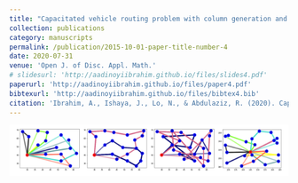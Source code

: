 ```yaml
---
title: "Capacitated vehicle routing problem with column generation and reinforcement learning techniques"
collection: publications
category: manuscripts
permalink: /publication/2015-10-01-paper-title-number-4
date: 2020-07-31
venue: 'Open J. of Disc. Appl. Math.'
# slidesurl: 'http://aadinoyiibrahim.github.io/files/slides4.pdf'
paperurl: 'http://aadinoyiibrahim.github.io/files/paper4.pdf'
bibtexurl: 'http://aadinoyiibrahim.github.io/files/bibtex4.bib'
citation: 'Ibrahim, A., Ishaya, J., Lo, N., & Abdulaziz, R. (2020). Capacitated vehicle routing problem with column generation and reinforcement learning techniques. Open J. of Disc. Appl. Math., 3(1), 41-54.'
---
```


![Main figure for the paper](/images/cvrp.png)
